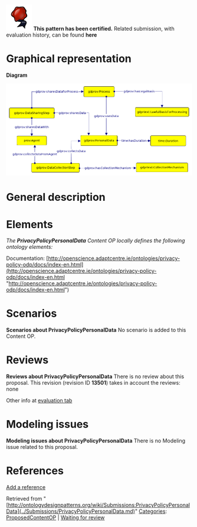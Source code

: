 [![](../images/thumb/b/b5/Certified.png/70px-Certified.png)](../Image/Certified.png.md "Certified.png") __This pattern has been certified.__
Related submission, with evaluation history, can be found __here__





#  Graphical representation


__Diagram__




[![Image:Privacypolicy.png](../images/c/cf/Privacypolicy.png)](../Image/Privacypolicy.png.md "Image:Privacypolicy.png")




#  General description


  




#  Elements


_The __PrivacyPolicyPersonalData__ Content OP locally defines the following ontology elements:_


Documentation: [http://openscience.adaptcentre.ie/ontologies/privacy-policy-odp/docs/index-en.html](http://openscience.adaptcentre.ie/ontologies/privacy-policy-odp/docs/index-en.html "http://openscience.adaptcentre.ie/ontologies/privacy-policy-odp/docs/index-en.html")



#  Scenarios



__Scenarios about PrivacyPolicyPersonalData__
No scenario is added to this Content OP.




#  Reviews



__Reviews about PrivacyPolicyPersonalData__
There is no review about this proposal.
This revision (revision ID __13501__) takes in account the reviews: none


Other info at [evaluation tab](http://ontologydesignpatterns.org/wiki/index.php?title=Submissions:PrivacyPolicyPersonalData&action=evaluation "http://ontologydesignpatterns.org/wiki/index.php?title=Submissions:PrivacyPolicyPersonalData&action=evaluation")




  




#  Modeling issues



__Modeling issues about PrivacyPolicyPersonalData__
There is no Modeling issue related to this proposal.




  




#  References


[Add a reference](index.php@title=Odp%253AAdd_reference&subject=../Submissions/PrivacyPolicyPersonalData.md "http://ontologydesignpatterns.org/wiki/index.php?title=Odp:Add_reference&subject=Submissions%3APrivacyPolicyPersonalData")


  






Retrieved from "[http://ontologydesignpatterns.org/wiki/Submissions:PrivacyPolicyPersonalData](../Submissions/PrivacyPolicyPersonalData.md)"
 [Categories](http://ontologydesignpatterns.org/wiki/Special:Categories "Special:Categories"): [ProposedContentOP](../Category/ProposedContentOP.md "Category:ProposedContentOP") | [Waiting for review](../Category/Waiting_for_review.md "Category:Waiting for review")